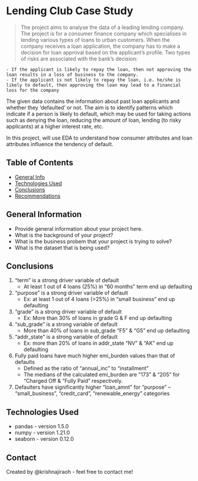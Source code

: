 # Lending Club Case Study
> The project aims to analyse the data of a leading lending company. 
> The project is for a consumer finance company which specialises in lending various types of loans to urban customers. When the company receives a loan application, the company has to make a decision for loan approval based on the applicant’s profile. Two types of risks are associated with the bank’s decision:

    - If the applicant is likely to repay the loan, then not approving the loan results in a loss of business to the company.
    - If the applicant is not likely to repay the loan, i.e. he/she is likely to default, then approving the loan may lead to a financial loss for the company

 The given data contains the information about past loan applicants and whether they ‘defaulted’ or not. The aim is to identify patterns which indicate if a person is likely to default, which may be used for taking actions such as denying the loan, reducing the amount of loan, lending (to risky applicants) at a higher interest rate, etc.

In this project, will use EDA to understand how consumer attributes and loan attributes influence the tendency of default.


## Table of Contents
* [General Info](#general-information)
* [Technologies Used](#technologies-used)
* [Conclusions](#conclusions)
* [Recommendations](#recommendations)

<!-- You can include any other section that is pertinent to your problem -->

## General Information
- Provide general information about your project here.
- What is the background of your project?
- What is the business probem that your project is trying to solve?
- What is the dataset that is being used?

<!-- You don't have to answer all the questions - just the ones relevant to your project. -->

## Conclusions
1. “term” is a strong driver variable of default
    - At least 1 out of 4 loans (25%) in “60 months” term end up defaulting
2. “purpose” is a strong driver variable of default
    - Ex: at least 1 out of 4 loans (>25%) in “small business” end up defaulting
3. “grade” is a strong driver variable of default
    - Ex: More than 30% of loans in grade G & F end up defaulting
4. “sub_grade” is a strong variable of default
    - More than 40% of loans in sub_grade “F5” & “G5” end up defaulting
5. “addr_state” is a strong variable of default
    - Ex: more than 20% of loans in addr_state “NV” & “AK” end up defaulting
6. Fully paid loans have much higher emi_burden values than that of defaults 
    - Defined as the ratio of “annual_inc” to “installment”
    - The medians of the calculated emi_burden are ”173” & “205” for “Charged Off & “Fully Paid” respectively.
7. Defaulters have significantly higher “loan_amnt” for “purpose” – “small_business”, “credit_card”, “renewable_energy” categories

## Technologies Used
- pandas - version 1.5.0
- numpy - version 1.21.0
- seaborn - version 0.12.0

<!-- As the libraries versions keep on changing, it is recommended to mention the version of library used in this project -->


## Contact
Created by @krishnajiraoh - feel free to contact me!


<!-- Optional -->
<!-- ## License -->
<!-- This project is open source and available under the [... License](). -->

<!-- You don't have to include all sections - just the one's relevant to your project -->
